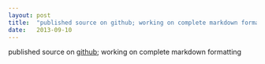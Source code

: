 ```yaml
---
layout: post
title:  "published source on github; working on complete markdown formatting"
date:   2013-09-10
---
```


published source on [github](https://github.com/dret/HTML5-overview); working on complete markdown formatting

